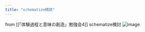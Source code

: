 ```yaml
---
title: "schematize精読"
---
```


from [[「体験過程と意味の創造」勉強会4]]
schematize検討
![image](https://gyazo.com/51256adf6afa32ba722018e70d7a663f/thumb/1000)


